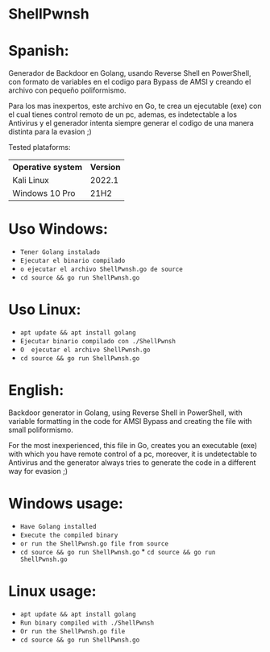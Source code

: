 # ShellPwnsh

# Spanish:
Generador de Backdoor en Golang, usando Reverse Shell en PowerShell, con formato de variables en el codigo para Bypass de AMSI y creando el archivo con pequeño poliformismo.

Para los mas inexpertos, este archivo en Go, te crea un ejecutable (exe) con el cual tienes control remoto de un pc, ademas, es indetectable a los Antivirus y el generador intenta siempre generar el codigo de una manera distinta para la evasion ;)

Tested plataforms:

<table>
    <tr>
        <th>Operative system</th>
        <th> Version </th>
    </tr>
    <tr>
        <td>Kali Linux</td>
        <td> 2022.1</td>
    </tr>
    <tr>
        <td>Windows 10 Pro</td>
        <td> 21H2</td>
    </tr>
</table>

# Uso Windows:
* `Tener Golang instalado`
* `Ejecutar el binario compilado`
* `o ejecutar el archivo ShellPwnsh.go de source`
* `cd source && go run ShellPwnsh.go`

# Uso Linux:
* `apt update && apt install golang`
* `Ejecutar binario compilado con ./ShellPwnsh`
* `O  ejecutar el archivo ShellPwnsh.go` 
* `cd source && go run ShellPwnsh.go`

# English:
Backdoor generator in Golang, using Reverse Shell in PowerShell, with variable formatting in the code for AMSI Bypass and creating the file with small poliformismo.

For the most inexperienced, this file in Go, creates you an executable (exe) with which you have remote control of a pc, moreover, it is undetectable to Antivirus and the generator always tries to generate the code in a different way for evasion ;)

# Windows usage:
* `Have Golang installed`
* `Execute the compiled binary`
* `or run the ShellPwnsh.go file from source`
* `cd source && go run ShellPwnsh.go` * `cd source && go run ShellPwnsh.go`

# Linux usage:
* `apt update && apt install golang`
* `Run binary compiled with ./ShellPwnsh`
* `Or run the ShellPwnsh.go file`  
* `cd source && go run ShellPwnsh.go`







